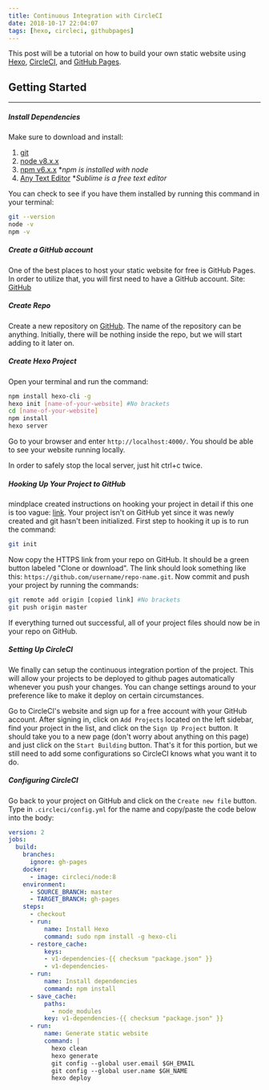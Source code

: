 ```yaml
---
title: Continuous Integration with CircleCI
date: 2018-10-17 22:04:07
tags: [hexo, circleci, githubpages]
---
```


This post will be a tutorial on how to build your own static website using [Hexo](https://hexo.io/), [CircleCI](https://circleci.com/), and [GitHub Pages](https://pages.github.com/).

## Getting Started
----------------

##### Install Dependencies

Make sure to download and install:
1. [git](https://git-scm.com/)
2. [node v8.x.x](https://nodejs.org/en/)
3. [npm v6.x.x](https://nodejs.org/en/) **npm is installed with node*
4. [Any Text Editor](https://www.sublimetext.com/) **Sublime is a free text editor*

You can check to see if you have them installed by running this command in your terminal:

``` bash
git --version
node -v
npm -v
```

##### Create a GitHub account

One of the best places to host your static website for free is GitHub Pages. In order to utilize that, you will first need to have a GitHub account.
Site: [GitHub](https://github.com/)

##### Create Repo

Create a new repository on [GitHub](https://github.com/new). The name of the repository can be anything. Initially, there will be nothing inside the repo, but we will start adding to it later on.

##### Create Hexo Project

Open your terminal and run the command:

``` bash
npm install hexo-cli -g
hexo init [name-of-your-website] #No brackets
cd [name-of-your-website]
npm install
hexo server
```

Go to your browser and enter `http://localhost:4000/`. You should be able to see your website running locally.

In order to safely stop the local server, just hit ctrl+c twice.

##### Hooking Up Your Project to GitHub

mindplace created instructions on hooking your project in detail if this one is too vague: [link](https://gist.github.com/mindplace/b4b094157d7a3be6afd2c96370d39fad).
Your project isn't on GitHub yet since it was newly created and git hasn't been initialized. First step to hooking it up is to run the command:

``` bash
git init
```

Now copy the HTTPS link from your repo on GitHub. It should be a green button labeled "Clone or download". The link should look something like this: `https://github.com/username/repo-name.git`. Now commit and push your project by running the commands:

``` bash
git remote add origin [copied link] #No brackets
git push origin master
```

If everything turned out successful, all of your project files should now be in your repo on GitHub.

##### Setting Up CircleCI

We finally can setup the continuous integration portion of the project. This will allow your projects to be deployed to github pages automatically whenever you push your changes. You can change settings around to your preference like to make it deploy on certain circumstances.

Go to CircleCI's website and sign up for a free account with your GitHub account. After signing in, click on `Add Projects` located on the left sidebar, find your project in the list, and click on the `Sign Up Project` button. It should take you to a new page (don't worry about anything on this page) and just click on the `Start Building` button. That's it for this portion, but we still need to add some configurations so CircleCI knows what you want it to do.

##### Configuring CircleCI

Go back to your project on GitHub and click on the `Create new file` button. Type in `.circleci/config.yml` for the name and copy/paste the code below into the body:

``` yml
version: 2
jobs:
  build:
    branches:
      ignore: gh-pages 
    docker:
      - image: circleci/node:8
    environment:
      - SOURCE_BRANCH: master
      - TARGET_BRANCH: gh-pages
    steps:
      - checkout
      - run:
          name: Install Hexo
          command: sudo npm install -g hexo-cli
      - restore_cache:
          keys:
          - v1-dependencies-{{ checksum "package.json" }}
          - v1-dependencies-
      - run:
          name: Install dependencies
          command: npm install
      - save_cache:
          paths:
            - node_modules
          key: v1-dependencies-{{ checksum "package.json" }}
      - run:
          name: Generate static website
          command: |
            hexo clean
            hexo generate
            git config --global user.email $GH_EMAIL
            git config --global user.name $GH_NAME
            hexo deploy
```

